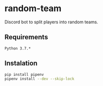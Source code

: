 # random-team

Discord bot to split players into random teams.

## Requirements
`Python 3.7.*`

## Instalation
```bash
pip install pipenv
pipenv install --dev --skip-lock
```
